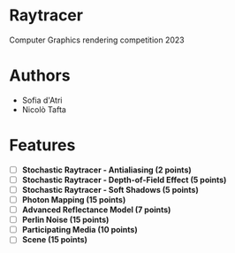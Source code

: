 # Raytracer 
Computer Graphics rendering competition 2023

# Authors
- Sofia d'Atri
- Nicolò Tafta

# Features
- [ ] **Stochastic Raytracer - Antialiasing (2 points)**
- [ ] **Stochastic Raytracer - Depth-of-Field Effect (5 points)**
- [ ] **Stochastic Raytracer - Soft Shadows (5 points)**
- [ ] **Photon Mapping (15 points)**
- [ ] **Advanced Reflectance Model (7 points)**
- [ ] **Perlin Noise (15 points)**
- [ ] **Participating Media (10 points)**
- [ ] **Scene (15 points)**